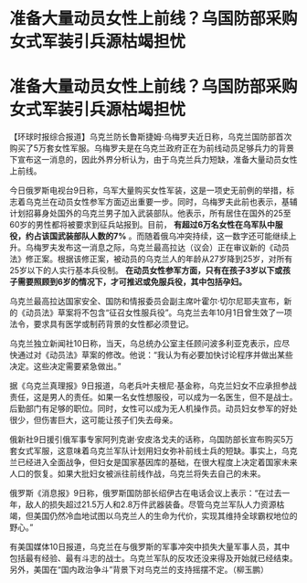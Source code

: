 # 准备大量动员女性上前线？乌国防部采购女式军装引兵源枯竭担忧

# 准备大量动员女性上前线？乌国防部采购女式军装引兵源枯竭担忧

【环球时报综合报道】乌克兰防长鲁斯捷姆·乌梅罗夫近日称，乌克兰国防部首次购买了5万套女性军服。乌梅罗夫是在乌克兰政府正在为前线动员足够兵力的背景下宣布这一消息的，因此外界分析认为，由于乌克兰兵力短缺，准备大量动员女性上前线。

今日俄罗斯电视台9日称，乌军大量购买女性军装，这是一项史无前例的举措，标志着乌克兰在动员女性参军方面迈出重要一步。同时，乌梅罗夫此前也表示，基辅计划招募身处国外的乌克兰男子加入武装部队。他表示，所有居住在国外的25至60岁的男性都将被要求到征兵站报到。目前，
**有超过6万名女性在乌军队中服役，约占该国武装部队人数的7%**
。而随着俄乌冲突持续，这一数字还可能继续上升。乌梅罗夫发布这一消息之际，乌克兰最高拉达（议会）正在审议新的《动员法》修正案。根据该修正案，被动员的乌克兰人的年龄从27岁降到25岁，对所有25岁以下的人实行基本兵役制。
**在动员女性参军方面，只有在孩子3岁以下或孩子需要照顾到6岁的情况下，才可推迟或免服兵役，其中包括孕妇。**

乌克兰最高拉达国家安全、国防和情报委员会副主席叶霍尔·切尔尼耶夫宣布，新的《动员法》草案将不包含“征召女性服兵役”。乌克兰去年10月1日曾生效了一项法令，要求具有医学或制药背景的女性都必须登记。

乌克兰独立新闻社10日称，当天，乌总统办公室主任顾问波多利亚克表示，应尽快通过对《动员法》草案的修改。他说：“我认为有必要加快讨论程序并做出某些决定。这些决定需要紧急做出。”

据《乌克兰真理报》9日报道，乌老兵叶夫根尼·基金称，乌克兰妇女不应承担参战责任，这是男人的责任。如果一名女性想服役，可以成为一名医生，但不是战士。后勤部门有足够的职位。同时，女性可以成为无人机操作员。动员妇女参军的好处很少，但伤害巨大，这可能让孩子们失去母亲。

俄新社9日援引俄军事专家阿列克谢·安皮洛戈夫的话称，乌国防部长宣布购买5万套女式军服，这意味着乌克兰军队计划用妇女弥补前线士兵的短缺。事实上，乌克兰已经进入全面战争，但妇女是国家基因库的基础，在很大程度上决定着国家未来人口的恢复。如果大批妇女被派往前线作战，乌克兰将失去自己的未来。

俄罗斯《消息报》9日称，俄罗斯国防部长绍伊古在电话会议上表示：“在过去一年，敌人的损失超过21.5万人和2.8万件武器装备。尽管乌克兰军队人力资源枯竭，但美国仍然冷血地试图以乌克兰人的生命为代价，实现其维持全球霸权地位的野心。”

有美国媒体10日报道，乌克兰在与俄罗斯的军事冲突中损失大量军事人员，其中包括最有经验、最有斗志的战士。乌克兰军队的反攻还没来得及开始就已经结束。另外，美国在“国内政治争斗”背景下对乌克兰的支持摇摆不定。（柳玉鹏）

